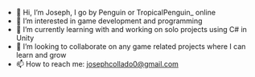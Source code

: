 - 👋 Hi, I’m Joseph, I go by Penguin or TropicalPenguin_ online
- 👀 I’m interested in game development and programming
- 🌱 I’m currently learning with and working on solo projects using C# in Unity
- 💞️ I’m looking to collaborate on any game related projects where I can learn and grow
- 📫 How to reach me: josephcollado0@gmail.com

<!---
t-penguin/t-penguin is a ✨ special ✨ repository because its `README.md` (this file) appears on your GitHub profile.
You can click the Preview link to take a look at your changes.
--->
